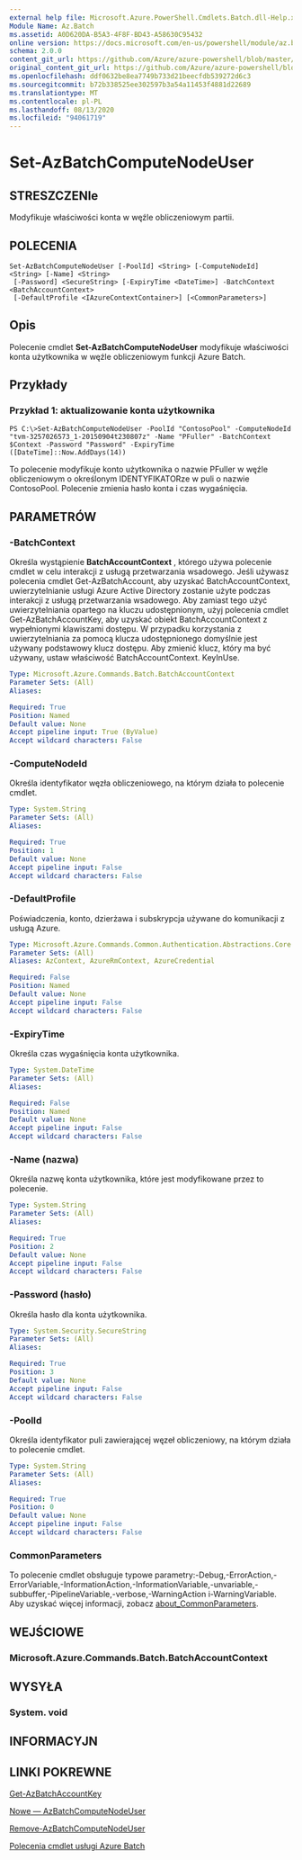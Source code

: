 ```yaml
---
external help file: Microsoft.Azure.PowerShell.Cmdlets.Batch.dll-Help.xml
Module Name: Az.Batch
ms.assetid: A0D620DA-B5A3-4F8F-BD43-A58630C95432
online version: https://docs.microsoft.com/en-us/powershell/module/az.batch/set-azbatchcomputenodeuser
schema: 2.0.0
content_git_url: https://github.com/Azure/azure-powershell/blob/master/src/Batch/Batch/help/Set-AzBatchComputeNodeUser.md
original_content_git_url: https://github.com/Azure/azure-powershell/blob/master/src/Batch/Batch/help/Set-AzBatchComputeNodeUser.md
ms.openlocfilehash: ddf0632be8ea7749b733d21beecfdb539272d6c3
ms.sourcegitcommit: b72b338525ee302597b3a54a11453f4881d22689
ms.translationtype: MT
ms.contentlocale: pl-PL
ms.lasthandoff: 08/13/2020
ms.locfileid: "94061719"
---
```

# Set-AzBatchComputeNodeUser

## STRESZCZENIe
Modyfikuje właściwości konta w węźle obliczeniowym partii.

## POLECENIA

```
Set-AzBatchComputeNodeUser [-PoolId] <String> [-ComputeNodeId] <String> [-Name] <String>
 [-Password] <SecureString> [-ExpiryTime <DateTime>] -BatchContext <BatchAccountContext>
 [-DefaultProfile <IAzureContextContainer>] [<CommonParameters>]
```

## Opis
Polecenie cmdlet **Set-AzBatchComputeNodeUser** modyfikuje właściwości konta użytkownika w węźle obliczeniowym funkcji Azure Batch.

## Przykłady

### Przykład 1: aktualizowanie konta użytkownika
```
PS C:\>Set-AzBatchComputeNodeUser -PoolId "ContosoPool" -ComputeNodeId "tvm-3257026573_1-20150904t230807z" -Name "PFuller" -BatchContext $Context -Password "Password" -ExpiryTime ([DateTime]::Now.AddDays(14))
```

To polecenie modyfikuje konto użytkownika o nazwie PFuller w węźle obliczeniowym o określonym IDENTYFIKATORze w puli o nazwie ContosoPool.
Polecenie zmienia hasło konta i czas wygaśnięcia.

## PARAMETRÓW

### -BatchContext
Określa wystąpienie **BatchAccountContext** , którego używa polecenie cmdlet w celu interakcji z usługą przetwarzania wsadowego.
Jeśli używasz polecenia cmdlet Get-AzBatchAccount, aby uzyskać BatchAccountContext, uwierzytelnianie usługi Azure Active Directory zostanie użyte podczas interakcji z usługą przetwarzania wsadowego. Aby zamiast tego użyć uwierzytelniania opartego na kluczu udostępnionym, użyj polecenia cmdlet Get-AzBatchAccountKey, aby uzyskać obiekt BatchAccountContext z wypełnionymi klawiszami dostępu. W przypadku korzystania z uwierzytelniania za pomocą klucza udostępnionego domyślnie jest używany podstawowy klucz dostępu. Aby zmienić klucz, który ma być używany, ustaw właściwość BatchAccountContext. KeyInUse.

```yaml
Type: Microsoft.Azure.Commands.Batch.BatchAccountContext
Parameter Sets: (All)
Aliases:

Required: True
Position: Named
Default value: None
Accept pipeline input: True (ByValue)
Accept wildcard characters: False
```

### -ComputeNodeId
Określa identyfikator węzła obliczeniowego, na którym działa to polecenie cmdlet.

```yaml
Type: System.String
Parameter Sets: (All)
Aliases:

Required: True
Position: 1
Default value: None
Accept pipeline input: False
Accept wildcard characters: False
```

### -DefaultProfile
Poświadczenia, konto, dzierżawa i subskrypcja używane do komunikacji z usługą Azure.

```yaml
Type: Microsoft.Azure.Commands.Common.Authentication.Abstractions.Core.IAzureContextContainer
Parameter Sets: (All)
Aliases: AzContext, AzureRmContext, AzureCredential

Required: False
Position: Named
Default value: None
Accept pipeline input: False
Accept wildcard characters: False
```

### -ExpiryTime
Określa czas wygaśnięcia konta użytkownika.

```yaml
Type: System.DateTime
Parameter Sets: (All)
Aliases:

Required: False
Position: Named
Default value: None
Accept pipeline input: False
Accept wildcard characters: False
```

### -Name (nazwa)
Określa nazwę konta użytkownika, które jest modyfikowane przez to polecenie.

```yaml
Type: System.String
Parameter Sets: (All)
Aliases:

Required: True
Position: 2
Default value: None
Accept pipeline input: False
Accept wildcard characters: False
```

### -Password (hasło)
Określa hasło dla konta użytkownika.

```yaml
Type: System.Security.SecureString
Parameter Sets: (All)
Aliases:

Required: True
Position: 3
Default value: None
Accept pipeline input: False
Accept wildcard characters: False
```

### -PoolId
Określa identyfikator puli zawierającej węzeł obliczeniowy, na którym działa to polecenie cmdlet.

```yaml
Type: System.String
Parameter Sets: (All)
Aliases:

Required: True
Position: 0
Default value: None
Accept pipeline input: False
Accept wildcard characters: False
```

### CommonParameters
To polecenie cmdlet obsługuje typowe parametry:-Debug,-ErrorAction,-ErrorVariable,-InformationAction,-InformationVariable,-unvariable,-subbuffer,-PipelineVariable,-verbose,-WarningAction i-WarningVariable. Aby uzyskać więcej informacji, zobacz [about_CommonParameters](http://go.microsoft.com/fwlink/?LinkID=113216).

## WEJŚCIOWE

### Microsoft.Azure.Commands.Batch.BatchAccountContext

## WYSYŁA

### System. void

## INFORMACYJN

## LINKI POKREWNE

[Get-AzBatchAccountKey](./Get-AzBatchAccountKey.md)

[Nowe — AzBatchComputeNodeUser](./New-AzBatchComputeNodeUser.md)

[Remove-AzBatchComputeNodeUser](./Remove-AzBatchComputeNodeUser.md)

[Polecenia cmdlet usługi Azure Batch](/powershell/module/az.batch)



